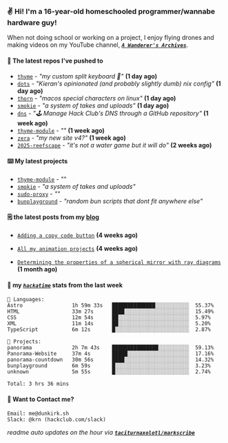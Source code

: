 ### ✌️ Hi! I'm a 16-year-old homeschooled programmer/wannabe hardware guy!

When not doing school or working on a project, I enjoy flying drones and making videos on my YouTube channel, [**_`A Wanderer's Archives`_**](https://youtube.com/@wanderer.archives).

#### 👷 The latest repos I've pushed to

- [`thyme`](https://github.com/taciturnaxolotl/thyme) - _"my custom split keyboard 🫶"_ **(1 day ago)**
- [`dots`](https://github.com/taciturnaxolotl/dots) - _"Kieran's opinionated (and probably slightly dumb) nix config"_ **(1 day ago)**
- [`thorn`](https://github.com/taciturnaxolotl/thorn) - _"macos special characters on linux"_ **(1 day ago)**
- [`smokie`](https://github.com/taciturnaxolotl/smokie) - _"a system of takes and uploads"_ **(1 day ago)**
- [`dns`](https://github.com/hackclub/dns) - _"🕹 Manage Hack Club's DNS through a GitHub repository"_ **(1 week ago)**
- [`thyme-module`](https://github.com/taciturnaxolotl/thyme-module) - _""_ **(1 week ago)**
- [`zera`](https://github.com/taciturnaxolotl/zera) - _"my new site v4?"_ **(1 week ago)**
- [`2025-reefscape`](https://github.com/df1317/2025-reefscape) - _"it's not a water game but it will do"_ **(2 weeks ago)**

#### ⌨️ My latest projects

- [`thyme-module`](https://github.com/taciturnaxolotl/thyme-module) - _""_
- [`smokie`](https://github.com/taciturnaxolotl/smokie) - _"a system of takes and uploads"_
- [`sudo-proxy`](https://github.com/taciturnaxolotl/sudo-proxy) - _""_
- [`bunplayground`](https://github.com/taciturnaxolotl/bunplayground) - _"random bun scripts that dont fit anywhere else"_

#### 🗒️ the latest posts from my [blog](https://dunkirk.sh)

- [`Adding a copy code button`](https://dunkirk.sh/blog/adding-a-copy-button/) **(4 weeks ago)**

- [`All my animation projects`](https://dunkirk.sh/blog/my-animations/) **(4 weeks ago)**

- [`Determining the properties of a spherical mirror with ray diagrams`](https://dunkirk.sh/blog/spherical-ray-diagrams/) **(1 month ago)**



#### 📡 my [_`hackatime`_](https://waka.hackclub.com) stats from the last week

```text
💾 Languages:
Astro                1h 59m 33s   ██████████████░░░░░░░░░░░  55.37%
HTML                 33m 27s      ████░░░░░░░░░░░░░░░░░░░░░  15.49%
CSS                  12m 54s      ██░░░░░░░░░░░░░░░░░░░░░░░  5.97%
XML                  11m 14s      ██░░░░░░░░░░░░░░░░░░░░░░░  5.20%
TypeScript           6m 12s       █░░░░░░░░░░░░░░░░░░░░░░░░  2.87%

💼 Projects:
panorama             2h 7m 43s    ███████████████░░░░░░░░░░  59.13%
Panorama-Website     37m 4s       █████░░░░░░░░░░░░░░░░░░░░  17.16%
panorama-countdown   30m 56s      ████░░░░░░░░░░░░░░░░░░░░░  14.32%
bunplayground        6m 59s       █░░░░░░░░░░░░░░░░░░░░░░░░  3.23%
unknown              5m 55s       █░░░░░░░░░░░░░░░░░░░░░░░░  2.74%

Total: 3 hrs 36 mins
```

#### 📮 Want to Contact me?

```text
Email: me@dunkirk.sh
Slack: @krn (hackclub.com/slack)
```

_readme auto updates on the hour via [**`taciturnaxolotl/markscribe`**](https://github.com/taciturnaxolotl/markscribe)_
